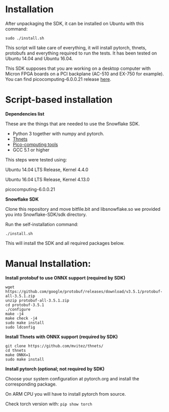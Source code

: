# Installation

After unpackaging the SDK, it can be installed on Ubuntu with this command:

`sudo ./install.sh`

This script will take care of everything, it will install pytorch, thnets, protobufs and everything required to run the tests. It has been tested on Ubuntu 14.04 and Ubuntu 16.04.

This SDK supposes that you are working on a desktop computer with Micron FPGA boards on a PCI backplane (AC-510 and EX-750 for example).  
You can find picocomputing-6.0.0.21 release [here](https://picocomputing.zendesk.com/hc/en-us).

# Script-based installation

**Dependencies list**

These are the things that are needed to use the Snowflake SDK.

- Python 3 together with numpy and pytorch.
- [Thnets](https://github.com/mvitez/thnets/)
- [Pico-computing tools](https://picocomputing.zendesk.com/hc/en-us/)
- GCC 5.1 or higher

This steps were tested using:

Ubuntu 14.04 LTS Release, Kernel 4.4.0

Ubuntu 16.04 LTS Release, Kernel 4.13.0

picocomputing-6.0.0.21


**Snowflake SDK**

Clone this repository and move bitfile.bit and libsnowflake.so we provided you into Snowflake-SDK/sdk directory.

Run the self-installation command:

`./install.sh`

This will install the SDK and all required packages below. 


# Manual Installation:

**Install protobuf to use ONNX support (required by SDK)**

```
wget https://github.com/google/protobuf/releases/download/v3.5.1/protobuf-all-3.5.1.zip
unzip protobuf-all-3.5.1.zip
cd protobuf-3.5.1
./configure
make -j4
make check -j4
sudo make install
sudo ldconfig
```

**Install Thnets with ONNX support (required by SDK)**

```
git clone https://github.com/mvitez/thnets/
cd thnets
make ONNX=1
sudo make install
```


**Install pytorch (optional; not required by SDK)**

Choose your system configuration at pytorch.org and install the corresponding package.

On ARM CPU you will have to install pytorch from source.

Check torch version with: `pip show torch`

